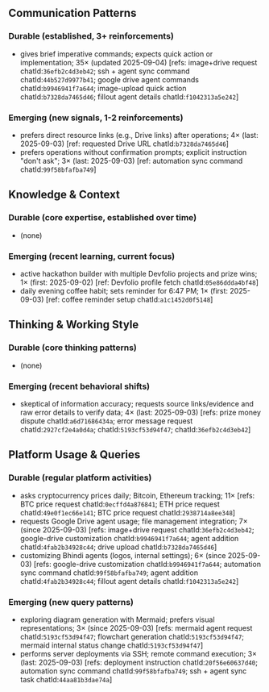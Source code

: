 ## Communication Patterns
### Durable (established, 3+ reinforcements)
- gives brief imperative commands; expects quick action or implementation; 35× (updated 2025-09-04) [refs: image+drive request chatId:`36efb2c4d3eb42`; ssh + agent sync command chatId:`44b527d9977b41`; google drive agent commands chatId:`b9946941f7a644`; image-upload quick action chatId:`b7328da7465d46`; fillout agent details chatId:`f1042313a5e242`]

### Emerging (new signals, 1-2 reinforcements)
- prefers direct resource links (e.g., Drive links) after operations; 4× (last: 2025-09-03) [ref: requested Drive URL chatId:`b7328da7465d46`]
- prefers operations without confirmation prompts; explicit instruction "don't ask"; 3× (last: 2025-09-03) [ref: automation sync command chatId:`99f58bfafba749`]

## Knowledge & Context
### Durable (core expertise, established over time)
- (none)

### Emerging (recent learning, current focus)
- active hackathon builder with multiple Devfolio projects and prize wins; 1× (first: 2025-09-02) [ref: Devfolio profile fetch chatId:`05e86ddda4bf48`]
- daily evening coffee habit; sets reminder for 6:47 PM; 1× (first: 2025-09-03) [ref: coffee reminder setup chatId:`a1c1452d0f5148`]

## Thinking & Working Style
### Durable (core thinking patterns)
- (none)

### Emerging (recent behavioral shifts)
- skeptical of information accuracy; requests source links/evidence and raw error details to verify data; 4× (last: 2025-09-03) [refs: prize money dispute chatId:`a6d71686434a`; error message request chatId:`2927cf2e4a0d4a`; chatId:`5193cf53d94f47`; chatId:`36efb2c4d3eb42`]

## Platform Usage & Queries
### Durable (regular platform activities)
- asks cryptocurrency prices daily; Bitcoin, Ethereum tracking; 11× [refs: BTC price request chatId:`0ecffd4a876841`; ETH price request chatId:`49e0f1ec66e141`; BTC price request chatId:`2938714a8ee348`]
- requests Google Drive agent usage; file management integration; 7× (since 2025-09-03) [refs: image+drive request chatId:`36efb2c4d3eb42`; google-drive customization chatId:`b9946941f7a644`; agent addition chatId:`4fab2b34928c44`; drive upload chatId:`b7328da7465d46`]
- customizing Bhindi agents (logos, internal settings); 6× (since 2025-09-03) [refs: google-drive customization chatId:`b9946941f7a644`; automation sync command chatId:`99f58bfafba749`; agent addition chatId:`4fab2b34928c44`; fillout agent details chatId:`f1042313a5e242`]

### Emerging (new query patterns)
- exploring diagram generation with Mermaid; prefers visual representations; 3× (since 2025-09-03) [refs: mermaid agent request chatId:`5193cf53d94f47`; flowchart generation chatId:`5193cf53d94f47`; mermaid internal status change chatId:`5193cf53d94f47`]
- performs server deployments via SSH; remote command execution; 3× (last: 2025-09-03) [refs: deployment instruction chatId:`20f56e60637d40`; automation sync command chatId:`99f58bfafba749`; ssh + agent sync task chatId:`44aa81b3dae74a`]